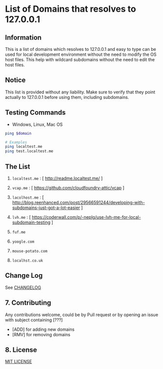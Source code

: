 # List of Domains that resolves to 127.0.0.1 

## Information

This is a list of domains which resolves to 127.0.0.1 and easy to type can be used for local development environment without the need to modify the OS host files. This help with wildcard subdomains without the need to edit the host files.

## Notice

This list is provided without any liability. Make sure to verify that they point actually to 127.0.0.1 before using them, including subdomains.

## Testing Commands

- Windows, Linux, Mac OS 
```bash
ping $domain
```
```bash
# Examples
ping localtest.me
ping test.localtest.me
```

## The List

1. `localtest.me` : [ http://readme.localtest.me/ ]

1. `vcap.me` : [ https://github.com/cloudfoundry-attic/vcap ]

1. `lacolhost.me` : [ http://blog.reenhanced.com/post/29566591244/developing-with-subdomains-just-got-a-lot-easier ]

1. `lvh.me` : [ https://coderwall.com/p/-neplg/use-lvh-me-for-local-subdomain-testing ]

1. `fuf.me`

1. `yoogle.com`

1. `mouse-potato.com`

1. `localhst.co.uk`

## <a name="changelog"></a> Change Log

See [CHANGELOG](CHANGELOG)

## <a name="contributing"></a> 7. Contributing

Any contributions welcome, could be by Pull request or by opening an issue with subject containing [???] 

- [ADD] for adding new domains
- [RMV] for removing domains

## <a name="license"></a> 8. License
[MIT LICENSE](LICENSE)
